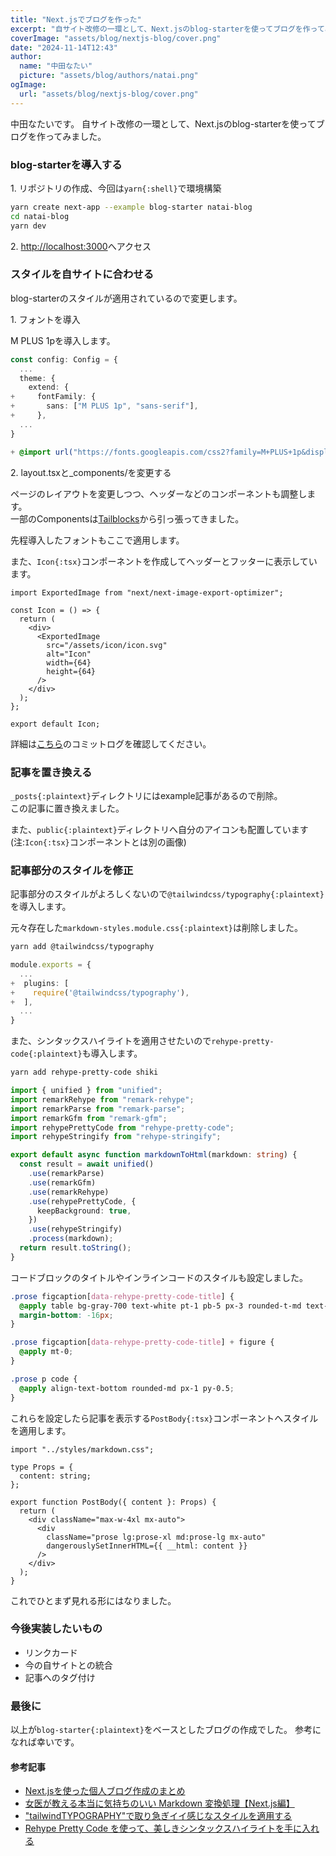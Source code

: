 ```yaml
---
title: "Next.jsでブログを作った"
excerpt: "自サイト改修の一環として、Next.jsのblog-starterを使ってブログを作ってみました。"
coverImage: "assets/blog/nextjs-blog/cover.png"
date: "2024-11-14T12:43"
author:
  name: "中田なたい"
  picture: "assets/blog/authors/natai.png"
ogImage:
  url: "assets/blog/nextjs-blog/cover.png"
---
```


中田なたいです。
自サイト改修の一環として、Next.jsのblog-starterを使ってブログを作ってみました。

### blog-starterを導入する

1\. リポジトリの作成、今回は`yarn{:shell}`で環境構築

```bash title="shell"
yarn create next-app --example blog-starter natai-blog
cd natai-blog
yarn dev
```

2\. [http://localhost:3000](http://localhost:3000)へアクセス

### スタイルを自サイトに合わせる

blog-starterのスタイルが適用されているので変更します。

1\. フォントを導入

M PLUS 1pを導入します。

```ts title="tailwond.config.ts"
const config: Config = {
  ...
  theme: {
    extend: {
+     fontFamily: {
+       sans: ["M PLUS 1p", "sans-serif"],
+     },
  ...
}
```

```css title="src/app/globals.css"
+ @import url("https://fonts.googleapis.com/css2?family=M+PLUS+1p&display=swap");
```

2\. layout.tsxと\_components/を変更する

ページのレイアウトを変更しつつ、ヘッダーなどのコンポーネントも調整します。<br>
一部のComponentsは[Tailblocks](https://tailblocks.cc)から引っ張ってきました。

先程導入したフォントもここで適用します。

また、`Icon{:tsx}`コンポーネントを作成してヘッダーとフッターに表示しています。

```tsx title="src/app/_conponents/Icon.tsx"
import ExportedImage from "next/next-image-export-optimizer";

const Icon = () => {
  return (
    <div>
      <ExportedImage
        src="/assets/icon/icon.svg"
        alt="Icon"
        width={64}
        height={64}
      />
    </div>
  );
};

export default Icon;
```

詳細は[こちら](https://github.com/natainakata/natai-blog/commit/994d976d3b451e54a99b744dcdbb081d51d0d7f2)のコミットログを確認してください。

### 記事を置き換える

`_posts{:plaintext}`ディレクトリにはexample記事があるので削除。<br>
この記事に置き換えました。

また、`public{:plaintext}`ディレクトリへ自分のアイコンも配置しています (注:`Icon{:tsx}`コンポーネントとは別の画像)

### 記事部分のスタイルを修正

記事部分のスタイルがよろしくないので`@tailwindcss/typography{:plaintext}`を導入します。

元々存在した`markdown-styles.module.css{:plaintext}`は削除しました。

```bash title="shell"
yarn add @tailwindcss/typography
```

```ts title="tailwind.config.ts"
module.exports = {
  ...
+  plugins: [
+    require('@tailwindcss/typography'),
+  ],
  ...
}
```

また、シンタックスハイライトを適用させたいので`rehype-pretty-code{:plaintext}`も導入します。

```bash title="shell"
yarn add rehype-pretty-code shiki
```

```ts title="src/lib/markdownToHtml.ts"
import { unified } from "unified";
import remarkRehype from "remark-rehype";
import remarkParse from "remark-parse";
import remarkGfm from "remark-gfm";
import rehypePrettyCode from "rehype-pretty-code";
import rehypeStringify from "rehype-stringify";

export default async function markdownToHtml(markdown: string) {
  const result = await unified()
    .use(remarkParse)
    .use(remarkGfm)
    .use(remarkRehype)
    .use(rehypePrettyCode, {
      keepBackground: true,
    })
    .use(rehypeStringify)
    .process(markdown);
  return result.toString();
}
```

コードブロックのタイトルやインラインコードのスタイルも設定しました。

```css title="src/styles/markdown.css"
.prose figcaption[data-rehype-pretty-code-title] {
  @apply table bg-gray-700 text-white pt-1 pb-5 px-3 rounded-t-md text-sm;
  margin-bottom: -16px;
}

.prose figcaption[data-rehype-pretty-code-title] + figure {
  @apply mt-0;
}

.prose p code {
  @apply align-text-bottom rounded-md px-1 py-0.5;
}
```

これらを設定したら記事を表示する`PostBody{:tsx}`コンポーネントへスタイルを適用します。

```tsx title="src/app/_components/post-body.tsx"
import "../styles/markdown.css";

type Props = {
  content: string;
};

export function PostBody({ content }: Props) {
  return (
    <div className="max-w-4xl mx-auto">
      <div
        className="prose lg:prose-xl md:prose-lg mx-auto"
        dangerouslySetInnerHTML={{ __html: content }}
      />
    </div>
  );
}
```

これでひとまず見れる形にはなりました。

### 今後実装したいもの

- リンクカード
- 今の自サイトとの統合
- 記事へのタグ付け

### 最後に

以上が`blog-starter{:plaintext}`をベースとしたブログの作成でした。
参考になれば幸いです。

#### 参考記事

- [Next.jsを使った個人ブログ作成のまとめ](https://zenn.dev/rorisutarou/articles/813a97d795cf74)
- [女医が教える本当に気持ちのいい Markdown 変換処理【Next.js編】](https://zenn.dev/yoshiishunichi/articles/667120b3d0c9d2#%E7%9B%B4%E6%8E%A5%E6%9B%B8%E3%81%84%E3%81%9F%E3%82%BF%E3%82%B0%E3%81%AB%E5%AF%BE%E5%BF%9C)
- ["tailwindTYPOGRAPHY"で取り急ぎイイ感じなスタイルを適用する](https://zenn.dev/datchlive/articles/50e556d27d68b4)
- [Rehype Pretty Code を使って、美しきシンタックスハイライトを手に入れる](https://osgsm.io/posts/introducing-rehype-pretty-code)
